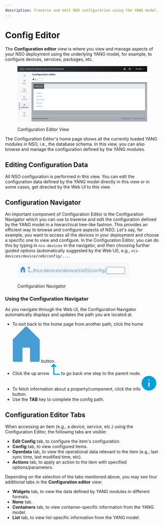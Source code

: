 ```yaml
---
description: Traverse and edit NSO configuration using the YANG model.
---
```


# Config Editor

The **Configuration editor** view is where you view and manage aspects of your NSO deployment using the underlying YANG model, for example, to configure devices, services, packages, etc.

<figure><img src="../../images/config-editor.png" alt=""><figcaption><p>Configuration Editor View</p></figcaption></figure>

The Configuration Editor's home page shows all the currently loaded YANG modules in NSO, i.e., the database schema. In this view, you can also browse and manage the configuration defined by the YANG modules.

## Editing Configuration Data <a href="#d5e6351" id="d5e6351"></a>

All NSO configuration is performed in this view. You can edit the configuration data defined by the YANG model directly in this view or in some cases, get directed by the Web UI to this view.

## Configuration Navigator <a href="#d5e6354" id="d5e6354"></a>

An important component of Configuration Editor is the Configuration Navigator which you can use to traverse and edit the configuration defined by the YANG model in a hierarchical tree-like fashion. This provides an efficient way to browse and configure aspects of NSO. Let's say, for example, you want to access all the devices in your deployment and choose a specific one to view and configure. In the Configuration Editor, you can do this by typing in `ncs-devices` in the navigator, and then choosing further guided options (automatically suggested by the Web UI), e.g., `ncs-devices/device/ce0/config/...`.

<figure><img src="../../images/config-nav.png" alt="" width="367"><figcaption><p>Configuration Navigator</p></figcaption></figure>

### **Using the Configuration Navigator**

As you navigate through the Web UI, the Configuration Navigator automatically displays and updates the path you are located at.

* To exit back to the home page from another path, click the home <img src="../../images/home-config-editor.png" alt="" data-size="line"> button.
* Click the up arrow <img src="../../images/up-arrow.png" alt="" data-size="line"> to go back one step to the parent node.
* To fetch information about a property/component, click the info <img src="../../images/info-button.png" alt="" data-size="line"> button.
* Use the **TAB** key to complete the config path.

## Configuration Editor Tabs <a href="#d5e6388" id="d5e6388"></a>

When accessing an item (e.g., a device, service, etc.) using the Configuration Editor, the following tabs are visible:

* **Edit Config** tab, to configure the item's configuration.
* **Config** tab, to view configured items.
* **Operdata** tab, to view the operational data relevant to the item (e.g., last sync time, last modified time, etc).
* **Actions** tab, to apply an action to the item with specified options/parameters.

Depending on the selection of the tabs mentioned above, you may see four additional tabs in the **Configuration editor** view:

* **Widgets** tab, to view the data defined by YANG modules in different formats.
* **None** tab.
* **Containers** tab, to view container-specific information from the YANG model.
* **List** tab, to view list-specific information from the YANG model.
